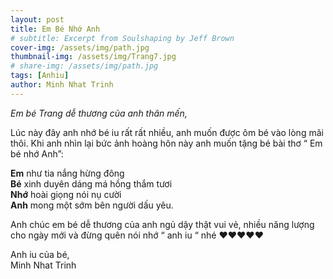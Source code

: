 ```yaml
---
layout: post
title: Em Bé Nhớ Anh
# subtitle: Excerpt from Soulshaping by Jeff Brown
cover-img: /assets/img/path.jpg
thumbnail-img: /assets/img/Trang7.jpg
# share-img: /assets/img/path.jpg
tags: [Anhiu]
author: Minh Nhat Trinh
---
```

*Em bé Trang dễ thương của anh thân mến,*

Lúc này đây anh nhớ bé iu rất rất nhiều, anh muốn được ôm bé vào lòng mãi thôi. Khi anh nhìn lại bức ảnh hoàng hôn này anh muốn tặng bé bài thơ “ Em bé nhớ Anh”:

**Em** như tia nắng hừng đông\
**Bé** xinh duyên dáng má hồng thắm tươi\
**Nhớ** hoài giọng nói nụ cười\
**Anh** mong một sớm bên người dấu yêu.

Anh chúc em bé dễ thương của anh ngủ dậy thật vui vẻ, nhiều năng lượng cho ngày mới và đừng quên nói nhớ “ anh iu “ nhé ❤️❤️❤️❤️❤️

Anh iu của bé,\
Minh Nhat Trinh